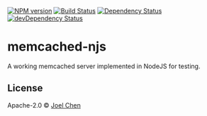 [![NPM version][npm-image]][npm-url] [![Build Status][travis-image]][travis-url]
[![Dependency Status][daviddm-image]][daviddm-url] [![devDependency Status][daviddm-dev-image]][daviddm-dev-url]

# memcached-njs

A working memcached server implemented in NodeJS for testing.

## License

Apache-2.0 © [Joel Chen](https://github.com/jchip)

[travis-image]: https://travis-ci.org/jchip/memcache.svg?branch=master

[travis-url]: https://travis-ci.org/jchip/memcache

[npm-image]: https://badge.fury.io/js/memcached-njs.svg

[npm-url]: https://npmjs.org/package/memcached-njs

[daviddm-image]: https://david-dm.org/jchip/memcached-njs/status.svg

[daviddm-url]: https://david-dm.org/jchip/memcached-njs

[daviddm-dev-image]: https://david-dm.org/jchip/memcached-njs/dev-status.svg

[daviddm-dev-url]: https://david-dm.org/jchip/memcached-njs?type=dev
